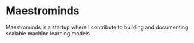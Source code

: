 # Maestrominds
Maestrominds is a startup where I contribute to building and documenting scalable machine learning models.
